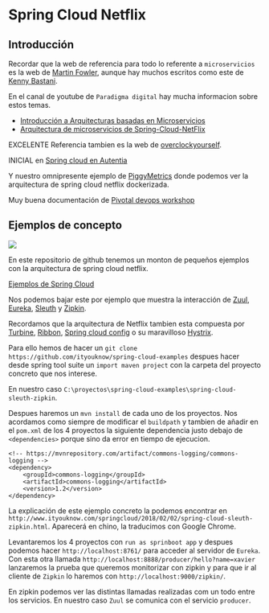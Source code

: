 
Spring Cloud Netflix
====================

Introducción
------------
Recordar que la web de referencia para todo lo referente a `microservicios` es la web de [Martin Fowler](https://martinfowler.com/microservices/), aunque hay muchos escritos como este de [Kenny Bastani](http://www.kennybastani.com/2017/07/microservices-to-service-blocks-spring-cloud-function-aws-lambda.html).

En el canal de youtube de `Paradigma digital` hay mucha informacion sobre estos temas.

* [Introducción a Arquitecturas basadas en Microservicios](https://www.youtube.com/watch?v=2SnWpn1pCOs)
* [Arquitectura de microservicios de Spring-Cloud-NetFlix](https://www.youtube.com/watch?v=uWWKQhpGWPw)

EXCELENTE Referencia tambien es la web de [overclockyourself](https://overclockyourself.wordpress.com/2015/10/28/quien-es-quien-en-la-arquitectura-de-microservicios-de-spring-cloud-netflix/).

INICIAL en [Spring cloud en Autentia](https://www.adictosaltrabajo.com/tutoriales/introduccion-a-la-gestion-de-servicios-web-con-spring-cloud-y-netflix-oss/)

Y nuestro omnipresente ejemplo de [PiggyMetrics](https://github.com/sqshq/PiggyMetrics) donde podemos ver la arquitectura de spring cloud netflix dockerizada.

Muy buena documentación de [Pivotal devops workshop](https://github.com/Pivotal-Field-Engineering/devops-workshop)

Ejemplos de concepto
--------------------
<img src="https://www.adictosaltrabajo.com/wp-content/uploads/2017/03/ModeloReferencia.png"/>

En este repositorio de github tenemos un monton de pequeños ejemplos con la arquitectura de spring cloud netflix.

[Ejemplos de Spring Cloud](https://github.com/ityouknow/spring-cloud-examples)

Nos podemos bajar este por ejemplo que muestra la interacción de [Zuul](https://github.com/Netflix/zuul), [Eureka](https://github.com/Netflix/eureka), [Sleuth](https://cloud.spring.io/spring-cloud-sleuth/) y [Zipkin](https://github.com/openzipkin/zipkin).

Recordamos que la arquitectura de Netflix tambien esta compuesta por [Turbine](https://github.com/Netflix/Turbine), [Ribbon](https://github.com/Netflix/ribbon), [Spring cloud config](https://github.com/spring-cloud/spring-cloud-config) o su maravilloso [Hystrix](https://github.com/Netflix/Hystrix).

Para ello hemos de hacer un `git clone https://github.com/ityouknow/spring-cloud-examples` despues hacer desde spring tool suite  un `import maven project` con la carpeta del proyecto concreto que nos interese. 

En nuestro caso `C:\proyectos\spring-cloud-examples\spring-cloud-sleuth-zipkin`.

Despues haremos un `mvn install` de cada uno de los proyectos. Nos acordamos como siempre de modificar el `buildpath` y tambien de añadir en el `pom.xml` de los 4 proyectos la siguiente dependencia justo debajo de `<dependencies>` porque sino da error en tiempo de ejecucion.

```
<!-- https://mvnrepository.com/artifact/commons-logging/commons-logging -->
<dependency>
	<groupId>commons-logging</groupId>
	<artifactId>commons-logging</artifactId>
	<version>1.2</version>
</dependency>
```

La explicación de este ejemplo concreto la podemos encontrar en `http://www.ityouknow.com/springcloud/2018/02/02/spring-cloud-sleuth-zipkin.html`. Aparecerá en chino, la traducimos con Google Chrome.

Levantaremos los 4 proyectos con `run as sprinboot app` y despues podemos hacer `http://localhost:8761/` para acceder al servidor 
de `Eureka`. Con esta otra llamada `http://localhost:8888/producer/hello?name=xavier` lanzaremos la prueba que queremos monitorizar con
zipkin y para que ir al cliente de `Zipkin` lo haremos con `http://localhost:9000/zipkin/`.

En zipkin podemos ver las distintas llamadas realizadas com un todo entre los servicios. En nuestro caso `Zuul` se comunica con el 
servicio `producer`.

